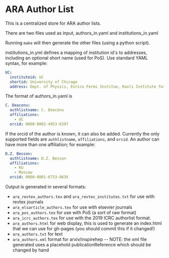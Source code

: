 # ARA Author List

This is a centralized store for ARA author lists. 

There are two files used as input, authors_in.yaml and institutions_in.yaml

Running `make` will then generate the other files (using a python script). 

institutions_in.yml defines a mapping of institution id's to addresses, including an optional short name (used for PoS). Use standard YAML syntax, for example:

```yaml
UC:
  instituteid: UC
  shortid: University of Chicago
  address: Dept. of Physics, Enrico Fermi Institue, Kavli Institute for Cosmological Physics, University of Chicago, Chicago, IL 60637 
```

The format of authors_in.yaml is 

```yaml
C. Deaconu:
  authlistname: C. Deaconu
  affiliations: 
    - UC
  orcid: 0000-0002-4953-6397
```

If the orcid of the author is known, it can also be added. Currently the only
supported fields are `authlistname`, `affiliations`, and `orcid`.
An author can have more than one affiliation; for example:

```yaml
D.Z. Besson:
  authlistname: D.Z. Besson
  affiliations: 
    - KU
    - Moscow
  orcid: 0000-0001-6733-963X
```



Output is generated in several formats: 

  - `ara_revtex_authors.tex` and `ara_revtex_institutes.txt` for use with revtex journals
  - `ara_elsarticle_authors.tex`  for use with elsevier journals
  - `ara_pos_authors.tex` for use with PoS (a sort of raw format)
  - `ara_icrc_authors.tex` for use with the 2019 ICRC authorlist format. 
  - `ara_authors.html` for web display, this is used to generate an index.html that we can use for gh-pages (you should commit this if it changed!) 
  - `ara_authors.txt` for text
  - `ara_authors.xml` format for arxiv/inspirehep -- NOTE: the xml file generated uses a placehold publicationReference which should be changed by hand












